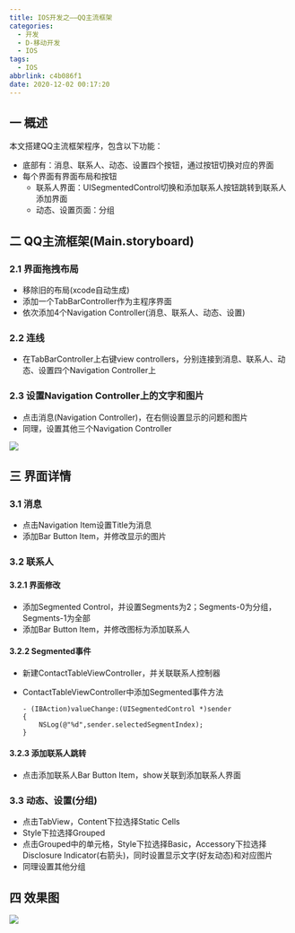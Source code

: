 ```yaml
---
title: IOS开发之——QQ主流框架
categories:
  - 开发
  - D-移动开发
  - IOS
tags:
  - IOS
abbrlink: c4b086f1
date: 2020-12-02 00:17:20
---
```

## 一 概述

本文搭建QQ主流框架程序，包含以下功能：

* 底部有：消息、联系人、动态、设置四个按钮，通过按钮切换对应的界面
* 每个界面有界面布局和按钮
  - 联系人界面：UISegmentedControl切换和添加联系人按钮跳转到联系人添加界面
  - 动态、设置页面：分组

<!--more-->

## 二 QQ主流框架(Main.storyboard)

### 2.1 界面拖拽布局

* 移除旧的布局(xcode自动生成)
* 添加一个TabBarController作为主程序界面
* 依次添加4个Navigation Controller(消息、联系人、动态、设置)

### 2.2 连线

* 在TabBarController上右键view controllers，分别连接到消息、联系人、动态、设置四个Navigation Controller上

### 2.3 设置Navigation Controller上的文字和图片

* 点击消息(Navigation Controller)，在右侧设置显示的问题和图片
* 同理，设置其他三个Navigation Controller

![][1]

## 三 界面详情

### 3.1 消息

* 点击Navigation Item设置Title为消息
* 添加Bar Button Item，并修改显示的图片

### 3.2 联系人

#### 3.2.1 界面修改

* 添加Segmented Control，并设置Segments为2；Segments-0为分组，Segments-1为全部
* 添加Bar Button Item，并修改图标为添加联系人

#### 3.2.2 Segmented事件

* 新建ContactTableViewController，并关联联系人控制器

* ContactTableViewController中添加Segmented事件方法

  ```
  - (IBAction)valueChange:(UISegmentedControl *)sender
  {
      NSLog(@"%d",sender.selectedSegmentIndex);
  }
  ```

#### 3.2.3 添加联系人跳转

* 点击添加联系人Bar Button Item，show关联到添加联系人界面

### 3.3 动态、设置(分组)

* 点击TabView，Content下拉选择Static Cells
* Style下拉选择Grouped
* 点击Grouped中的单元格，Style下拉选择Basic，Accessory下拉选择Disclosure Indicator(右箭头)，同时设置显示文字(好友动态)和对应图片
* 同理设置其他分组

## 四 效果图

![][2]


[1]:https://cdn.jsdelivr.net/gh/PGzxc/CDN/blog-ios/ios-qq-struct-navigation-controller-text-image.png
[2]:https://cdn.jsdelivr.net/gh/PGzxc/CDN/blog-ios/ios-qq-struct-preview.gif